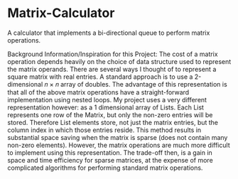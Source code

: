 # Matrix-Calculator

A calculator that implements a bi-directional queue to perform matrix operations.

Background Information/Inspiration for this Project:
The cost of a matrix operation depends heavily on the choice of data structure used to represent the matrix operands. There are several ways I thought of to represent a square matrix with real entries. A standard approach is to use a 2-dimensional 𝑛 × 𝑛 array of doubles. The advantage of this representation is that all of the above matrix operations have a straight-forward implementation using nested loops. 
My project uses a very different representation however: as a 1 dimensional array of Lists. Each List represents one row of the Matrix, but only the non-zero entries will be stored. Therefore List elements store, not just the matrix entries, but the column index in which those entries reside. This method results in substantial space saving when the matrix is sparse (does not contain many non-zero elements). However, the matrix operations are much more difficult to implement using this representation. The trade-off then, is a gain in space and time efficiency for sparse matrices, at the expense of more complicated algorithms for performing standard matrix operations.
